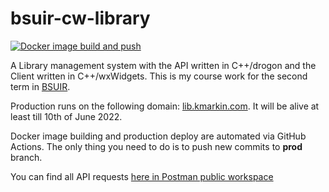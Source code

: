 # bsuir-cw-library
[![Docker image build and push](https://github.com/kmarkindev/bsuir-cw-library/actions/workflows/build-and-push-docker-image.yml/badge.svg?branch=prod&event=push)](https://github.com/kmarkindev/bsuir-cw-library/actions/workflows/build-and-push-docker-image.yml)

A Library management system with the API written in C++/drogon and the Client written in C++/wxWidgets. 
This is my course work for the second term in [BSUIR](https://www.bsuir.by/en/).

Production runs on the following domain: [lib.kmarkin.com](http://lib.kmarkin.com/).
It will be alive at least till 10th of June 2022.

Docker image building and production deploy are automated via GitHub Actions.
The only thing you need to do is to push new commits to **prod** branch.

You can find all API requests 
[here in Postman public workspace](https://www.postman.com/kmarkindev/workspace/bsuir-cw-library)
